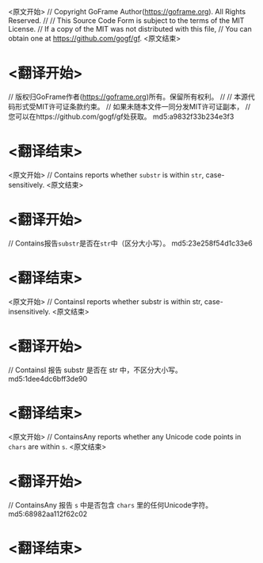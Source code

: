
<原文开始>
// Copyright GoFrame Author(https://goframe.org). All Rights Reserved.
//
// This Source Code Form is subject to the terms of the MIT License.
// If a copy of the MIT was not distributed with this file,
// You can obtain one at https://github.com/gogf/gf.
<原文结束>

# <翻译开始>
// 版权归GoFrame作者(https://goframe.org)所有。保留所有权利。
//
// 本源代码形式受MIT许可证条款约束。
// 如果未随本文件一同分发MIT许可证副本，
// 您可以在https://github.com/gogf/gf处获取。 md5:a9832f33b234e3f3
# <翻译结束>


<原文开始>
// Contains reports whether `substr` is within `str`, case-sensitively.
<原文结束>

# <翻译开始>
// Contains报告`substr`是否在`str`中（区分大小写）。 md5:23e258f54d1c33e6
# <翻译结束>


<原文开始>
// ContainsI reports whether substr is within str, case-insensitively.
<原文结束>

# <翻译开始>
// ContainsI 报告 substr 是否在 str 中，不区分大小写。 md5:1dee4dc6bff3de90
# <翻译结束>


<原文开始>
// ContainsAny reports whether any Unicode code points in `chars` are within `s`.
<原文结束>

# <翻译开始>
// ContainsAny 报告 `s` 中是否包含 `chars` 里的任何Unicode字符。 md5:68982aa112f62c02
# <翻译结束>

